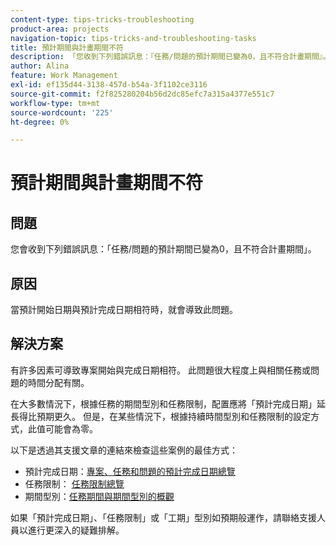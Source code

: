 ```yaml
---
content-type: tips-tricks-troubleshooting
product-area: projects
navigation-topic: tips-tricks-and-troubleshooting-tasks
title: 預計期間與計畫期間不符
description: 「您收到下列錯誤訊息：『任務/問題的預計期間已變為0，且不符合計畫期間』。」
author: Alina
feature: Work Management
exl-id: ef135d44-3138-457d-b54a-3f1102ce3116
source-git-commit: f2f825280204b56d2dc85efc7a315a4377e551c7
workflow-type: tm+mt
source-wordcount: '225'
ht-degree: 0%

---
```


# 預計期間與計畫期間不符

## 問題

您會收到下列錯誤訊息：「任務/問題的預計期間已變為0，且不符合計畫期間」。

## 原因

當預計開始日期與預計完成日期相符時，就會導致此問題。

## 解決方案

有許多因素可導致專案開始與完成日期相符。 此問題很大程度上與相關任務或問題的時間分配有關。

在大多數情況下，根據任務的期間型別和任務限制，配置應將「預計完成日期」延長得比預期更久。 但是，在某些情況下，根據持續時間型別和任務限制的設定方式，此值可能會為零。

以下是透過其支援文章的連結來檢查這些案例的最佳方式：

* 預計完成日期：[專案、任務和問題的預計完成日期總覽](../../../manage-work/projects/planning-a-project/project-projected-completion-date.md)
* 任務限制： [任務限制總覽](../../../manage-work/tasks/task-constraints/task-constraint-overview.md)
* 期間型別：[任務期間與期間型別的概觀](../../../manage-work/tasks/taskdurtn/task-duration-and-duration-type.md)

如果「預計完成日期」、「任務限制」或「工期」型別如預期般運作，請聯絡支援人員以進行更深入的疑難排解。
